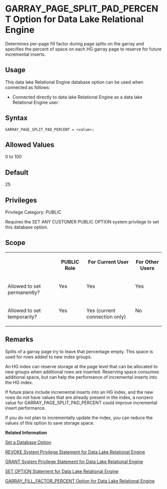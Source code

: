 <!-- loioa637949784f21015835f8ebf9b26d3dc -->

# GARRAY\_PAGE\_SPLIT\_PAD\_PERCENT Option for Data Lake Relational Engine

Determines per-page fill factor during page splits on the garray and specifies the percent of space on each HG garray page to reserve for future incremental inserts.



<a name="loioa637949784f21015835f8ebf9b26d3dc__section_d3p_24q_znb"/>

## Usage

This data lake Relational Engine database option can be used when connected as follows:

-   Connected directly to data lake Relational Engine as a data lake Relational Engine user.



<a name="loioa637949784f21015835f8ebf9b26d3dc__section_zx3_g24_hrb"/>

## Syntax

```
GARRAY_PAGE_SPLIT_PAD_PERCENT = <value>;
```



<a name="loioa637949784f21015835f8ebf9b26d3dc__iq_refso_569"/>

## Allowed Values

0 to 100



<a name="loioa637949784f21015835f8ebf9b26d3dc__iq_refso_570"/>

## Default

25



<a name="loioa637949784f21015835f8ebf9b26d3dc__section_k3c_gxb_3qb"/>

## Privileges

Privilege Category: PUBLIC

Requires the SET ANY CUSTOMER PUBLIC OPTION system privilege to set this database option.



<a name="loioa637949784f21015835f8ebf9b26d3dc__iq_refso_571"/>

## Scope


<table>
<tr>
<th valign="top">

 

</th>
<th valign="top">

PUBLIC Role

</th>
<th valign="top">

For Current User

</th>
<th valign="top">

For Other Users

</th>
</tr>
<tr>
<td valign="top">

Allowed to set permanently?

</td>
<td valign="top">

Yes

</td>
<td valign="top">

Yes

</td>
<td valign="top">

Yes

</td>
</tr>
<tr>
<td valign="top">

Allowed to set temporarily?

</td>
<td valign="top">

Yes

</td>
<td valign="top">

Yes \(current connection only\)

</td>
<td valign="top">

No

</td>
</tr>
</table>



<a name="loioa637949784f21015835f8ebf9b26d3dc__iq_refso_572"/>

## Remarks

Splits of a garray page try to leave that percentage empty. This space is used for rows added to new index groups.

An HG index can reserve storage at the page level that can be allocated to new groups when additional rows are inserted. Reserving space consumes additional space, but can help the performance of incremental inserts into the HG index.

If future plans include incremental inserts into an HG index, and the new rows do not have values that are already present in the index, a nonzero value for GARRAY\_PAGE\_SPLIT\_PAD\_PERCENT could improve incremental insert performance.

If you do not plan to incrementally update the index, you can reduce the values of this option to save storage space.

**Related Information**  


[Set a Database Option](set-a-database-option-0dcb893.md "You set options with the SET OPTION statement.")

[REVOKE System Privilege Statement for Data Lake Relational Engine](../080-sql-statements/revoke-system-privilege-statement-for-data-lake-relational-engine-a3eadda.md "Removes specific system privileges from specific users and the right to administer the privilege.")

[GRANT System Privilege Statement for Data Lake Relational Engine](../080-sql-statements/grant-system-privilege-statement-for-data-lake-relational-engine-a3dfcb0.md "Grants specific system privileges to users or roles, with or without administrative rights.")

[SET OPTION Statement for Data Lake Relational Engine](../080-sql-statements/set-option-statement-for-data-lake-relational-engine-a625da7.md "Changes options that affect the behavior of the database and its compatibility with Transact-SQL. Setting the value of an option can change the behavior for all users or an individual user, in either a temporary or permanent scope.")

[GARRAY\_FILL\_FACTOR\_PERCENT Option for Data Lake Relational Engine](garray-fill-factor-percent-option-for-data-lake-relational-engine-a637325.md "Specifies the percent of space on each HG garray page to reserve for future incremental inserts into existing groups.")

